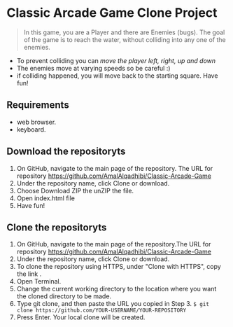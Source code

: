 # Classic Arcade Game Clone Project

> In this game, you are a Player and there are Enemies (bugs). The goal of the game is to reach the water, without colliding into any one of the enemies. 
- To prevent colliding you can *move the player left, right, up and down*
- The enemies move at varying speeds so be careful :)
- if colliding happened, you will move back to the starting square.
Have fun!

## Requirements
- web browser.
- keyboard.

## Download the repositoryts
1. On GitHub, navigate to the main page of the repository. The URL for repository https://github.com/AmalAlqadhibi/Classic-Arcade-Game
2. Under the repository name, click Clone or download.
3. Choose Download ZIP the unZIP the file. 
4. Open index.html file
5. Have fun!

## Clone the repositoryts
1. On GitHub, navigate to the main page of the repository.The URL for repository https://github.com/AmalAlqadhibi/Classic-Arcade-Game
2. Under the repository name, click Clone or download.
3. To clone the repository using HTTPS, under "Clone with HTTPS", copy the link .
4. Open Terminal.
5. Change the current working directory to the location where you want the cloned directory to be made.
6. Type git clone, and then paste the URL you copied in Step 3.
`$ git clone https://github.com/YOUR-USERNAME/YOUR-REPOSITORY ` <br /> 
7. Press Enter. Your local clone will be created.
